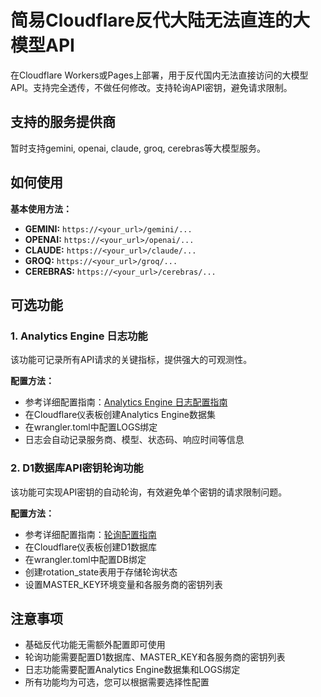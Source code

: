# 简易Cloudflare反代大陆无法直连的大模型API

在Cloudflare Workers或Pages上部署，用于反代国内无法直接访问的大模型API。支持完全透传，不做任何修改。支持轮询API密钥，避免请求限制。

## 支持的服务提供商
暂时支持gemini, openai, claude, groq, cerebras等大模型服务。

## 如何使用
**基本使用方法：**
- **GEMINI:**   `https://<your_url>/gemini/...`
- **OPENAI:**   `https://<your_url>/openai/...`
- **CLAUDE:**   `https://<your_url>/claude/...`
- **GROQ:**     `https://<your_url>/groq/...`
- **CEREBRAS:**  `https://<your_url>/cerebras/...`

## 可选功能

### 1. Analytics Engine 日志功能
该功能可记录所有API请求的关键指标，提供强大的可观测性。

**配置方法：**
- 参考详细配置指南：[Analytics Engine 日志配置指南](ANALYTICS_ENGINE_SETUP.md)
- 在Cloudflare仪表板创建Analytics Engine数据集
- 在wrangler.toml中配置LOGS绑定
- 日志会自动记录服务商、模型、状态码、响应时间等信息

### 2. D1数据库API密钥轮询功能
该功能可实现API密钥的自动轮询，有效避免单个密钥的请求限制问题。

**配置方法：**
- 参考详细配置指南：[轮询配置指南](ROTATION_SETUP.md)
- 在Cloudflare仪表板创建D1数据库
- 在wrangler.toml中配置DB绑定
- 创建rotation_state表用于存储轮询状态
- 设置MASTER_KEY环境变量和各服务商的密钥列表

## 注意事项
- 基础反代功能无需额外配置即可使用
- 轮询功能需要配置D1数据库、MASTER_KEY和各服务商的密钥列表
- 日志功能需要配置Analytics Engine数据集和LOGS绑定
- 所有功能均为可选，您可以根据需要选择性配置






